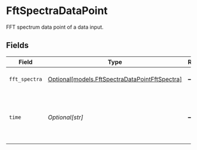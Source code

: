 # FftSpectraDataPoint

FFT spectrum data point of a data input.


## Fields

| Field                                                                                        | Type                                                                                         | Required                                                                                     | Description                                                                                  | Example                                                                                      |
| -------------------------------------------------------------------------------------------- | -------------------------------------------------------------------------------------------- | -------------------------------------------------------------------------------------------- | -------------------------------------------------------------------------------------------- | -------------------------------------------------------------------------------------------- |
| `fft_spectra`                                                                                | [Optional[models.FftSpectraDataPointFftSpectra]](../models/fftspectradatapointfftspectra.md) | :heavy_minus_sign:                                                                           | FFT spectrum data                                                                            |                                                                                              |
| `time`                                                                                       | *Optional[str]*                                                                              | :heavy_minus_sign:                                                                           | UTC timestamp in RFC 3339 format. Example: `2020-01-27T07:06:25Z`.                           | 2020-01-27T07:06:25Z                                                                         |